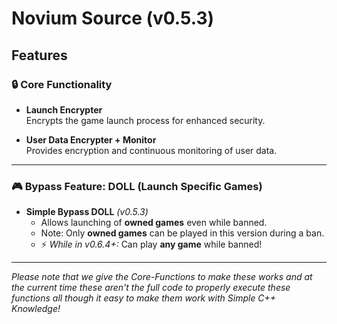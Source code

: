 # Novium Source (v0.5.3)

## Features

### 🔒 Core Functionality
- **Launch Encrypter**  
  Encrypts the game launch process for enhanced security.

- **User Data Encrypter + Monitor**  
  Provides encryption and continuous monitoring of user data.

---

### 🎮 Bypass Feature: DOLL (Launch Specific Games)
- **Simple Bypass DOLL** *(v0.5.3)*  
  - Allows launching of **owned games** even while banned.
  - Note: Only **owned games** can be played in this version during a ban.
  - ⚡ *While in v0.6.4+:* Can play **any game** while banned!

---
*Please note that we give the Core-Functions to make these works and at the current time these aren't the full code to properly execute these functions all though it easy to make them work with Simple C++ Knowledge!*
